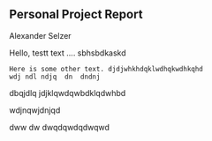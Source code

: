 <section>

Personal Project Report
====

<span class="author">Alexander Selzer</span>

Hello, testt text .... sbhsbdkaskd

</section>

<section>

```
Here is some other text. djdjwhkhdqklwdhqkwdhkqhd
wdj ndl ndjq  dn  dndnj
```


dbqjdlq jdjklqwdqwbdklqdwhbd


wdjnqwjdnjqd

dww
dw
dwqdqwdqdwqwd

</section>
